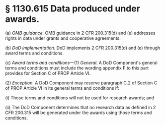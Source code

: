 # § 1130.615   Data produced under awards.

(a) *OMB guidance.* OMB guidance in 2 CFR 200.315(d) and (e) addresses rights in data under grants and cooperative agreements.


(b) *DoD implementation.* DoD implements 2 CFR 200.315(d) and (e) through award terms and conditions.


(c) *Award terms and conditions*—(1) *General.* A DoD Component's general terms and conditions must include the wording appendix F to this part provides for Section C of PROP Article VI.


(2) *Exception.* A DoD Component may reserve paragraph C.2 of Section C of PROP Article VI in its general terms and conditions if:


(i) Those terms and conditions will not be used for research awards; and


(ii) The DoD Component determines that no research data as defined in 2 CFR 200.315 will be generated under the awards using those terms and conditions.




